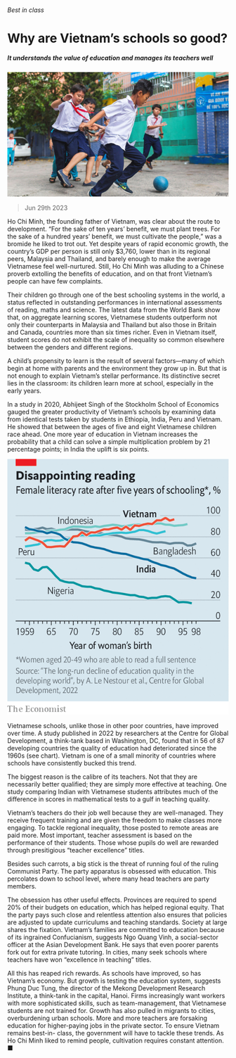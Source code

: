 ###### Best in class

# Why are Vietnam’s schools so good? 

##### It understands the value of education and manages its teachers well 

![image](images/20230701_ASP002.jpg) 

> Jun 29th 2023 

Ho Chi Minh, the founding father of Vietnam, was clear about the route to development. “For the sake of ten years’ benefit, we must plant trees. For the sake of a hundred years’ benefit, we must cultivate the people,” was a bromide he liked to trot out. Yet despite years of rapid economic growth, the country’s GDP per person is still only $3,760, lower than in its regional peers, Malaysia and Thailand, and barely enough to make the average Vietnamese feel well-nurtured. Still, Ho Chi Minh was alluding to a Chinese proverb extolling the benefits of education, and on that front Vietnam’s people can have few complaints.

Their children go through one of the best schooling systems in the world, a status reflected in outstanding performances in international assessments of reading, maths and science. The latest data from the World Bank show that, on aggregate learning scores, Vietnamese students outperform not only their counterparts in Malaysia and Thailand but also those in Britain and Canada, countries more than six times richer. Even in Vietnam itself, student scores do not exhibit the scale of inequality so common elsewhere between the genders and different regions. 

A child’s propensity to learn is the result of several factors—many of which begin at home with parents and the environment they grow up in. But that is not enough to explain Vietnam’s stellar performance. Its distinctive secret lies in the classroom: its children learn more at school, especially in the early years. 

In a study in 2020, Abhijeet Singh of the Stockholm School of Economics gauged the greater productivity of Vietnam’s schools by examining data from identical tests taken by students in Ethiopia, India, Peru and Vietnam. He showed that between the ages of five and eight Vietnamese children race ahead. One more year of education in Vietnam increases the probability that a child can solve a simple multiplication problem by 21 percentage points; in India the uplift is six points. 

![image](images/20230701_ASC648.png) 


Vietnamese schools, unlike those in other poor countries, have improved over time. A study published in 2022 by researchers at the Centre for Global Development, a think-tank based in Washington, DC, found that in 56 of 87 developing countries the quality of education had deteriorated since the 1960s (see chart). Vietnam is one of a small minority of countries where schools have consistently bucked this trend. 

The biggest reason is the calibre of its teachers. Not that they are necessarily better qualified; they are simply more effective at teaching. One study comparing Indian with Vietnamese students attributes much of the difference in scores in mathematical tests to a gulf in teaching quality.

Vietnam’s teachers do their job well because they are well-managed. They receive frequent training and are given the freedom to make classes more engaging. To tackle regional inequality, those posted to remote areas are paid more. Most important, teacher assessment is based on the performance of their students. Those whose pupils do well are rewarded through presitigious “teacher excellence” titles.

Besides such carrots, a big stick is the threat of running foul of the ruling Communist Party. The party apparatus is obsessed with education. This percolates down to school level, where many head teachers are party members. 

The obsession has other useful effects. Provinces are required to spend 20% of their budgets on education, which has helped regional equity. That the party pays such close and relentless attention also ensures that policies are adjusted to update curriculums and teaching standards. Society at large shares the fixation. Vietnam’s families are committed to education because of its ingrained Confucianism, suggests Ngo Quang Vinh, a social-sector officer at the Asian Development Bank. He says that even poorer parents fork out for extra private tutoring. In cities, many seek schools where teachers have won “excellence in teaching” titles.

All this has reaped rich rewards. As schools have improved, so has Vietnam’s economy. But growth is testing the education system, suggests Phung Duc Tung, the director of the Mekong Development Research Institute, a think-tank in the capital, Hanoi. Firms increasingly want workers with more sophisticated skills, such as team-management, that Vietnamese students are not trained for. Growth has also pulled in migrants to cities, overburdening urban schools. More and more teachers are forsaking education for higher-paying jobs in the private sector. To ensure Vietnam remains best-in- class, the government will have to tackle these trends. As Ho Chi Minh liked to remind people, cultivation requires constant attention. ■

